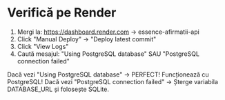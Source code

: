 # Verifică pe Render

1. Mergi la: https://dashboard.render.com → essence-afirmatii-api
2. Click "Manual Deploy" → "Deploy latest commit"
3. Click "View Logs"
4. Caută mesajul: "Using PostgreSQL database" SAU "PostgreSQL connection failed"

Dacă vezi "Using PostgreSQL database" → PERFECT! Funcționează cu PostgreSQL!
Dacă vezi "PostgreSQL connection failed" → Șterge variabila DATABASE_URL și folosește SQLite.

